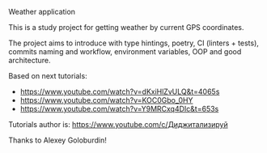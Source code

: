 Weather application

This is a study project for getting weather by current GPS coordinates.

The project aims to introduce with type hintings, poetry, CI (linters + tests),
commits naming and workflow, environment variables, OOP and good architecture.

Based on next tutorials:
  - https://www.youtube.com/watch?v=dKxiHlZvULQ&t=4065s
  - https://www.youtube.com/watch?v=KOC0Gbo_0HY
  - https://www.youtube.com/watch?v=Y9MRCxq4DIc&t=653s

Tutorials author is:
  https://www.youtube.com/c/Диджитализируй

Thanks to Alexey Goloburdin!
